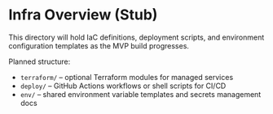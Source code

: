 # Infra Overview (Stub)

This directory will hold IaC definitions, deployment scripts, and environment configuration templates as the MVP build progresses.

Planned structure:
- `terraform/` – optional Terraform modules for managed services
- `deploy/` – GitHub Actions workflows or shell scripts for CI/CD
- `env/` – shared environment variable templates and secrets management docs

